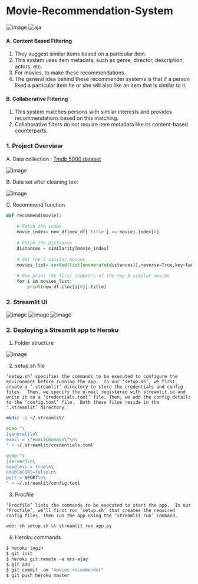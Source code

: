 # Movie-Recommendation-System

![image](https://user-images.githubusercontent.com/37560890/183598989-45e431c6-c66f-40c3-8bfc-606a78880a4d.png)
![aja](https://user-images.githubusercontent.com/37560890/183597991-1d0820b1-c5c2-4f1a-b599-c9f2323e3e7d.png)

#### A. Content Based Filtering
1. They suggest similar items based on a particular item. 
2. This system uses item metadata, such as genre, director, description, actors, etc.
3. For movies, to make these recommendations. 
4. The general idea behind these recommender systems is that if a person liked a particular item
he or she will also like an item that is similar to it.

#### B. Collaborative Filtering

1. This system matches persons with similar interests and provides recommendations based on this matching.
2. Collaborative filters do not require item metadata like its content-based counterparts.

### 1. Project Overview

A. Data collection : [Tmdb 5000 dataset](https://www.kaggle.com/datasets/tmdb/tmdb-movie-metadata)

![image](https://user-images.githubusercontent.com/37560890/183575278-fc9da1e9-b9cf-44e9-a953-8c082108d028.png)

B. Data set after cleaning text

![image](https://user-images.githubusercontent.com/37560890/183575485-ef3bd59d-6121-46e6-9f64-2a9678551ce4.png)

C. Recommend function

```py
def recommend(movie):
    
    # Fetch the index
    movie_index= new_df[new_df['title'] == movie].index[0]
    
    # Fetch the distances
    distances = similarity[movie_index]
    
    # Get the 5 similar movies 
    movies_list= sorted(list(enumerate(distances)),reverse=True,key=lambda x:x[1])[1:6]
    
    # Now print the first indexe's of the top 5 similar movies
    for i in movies_list:
        print(new_df.iloc[i[0]].title)

```

### 2. Streamlit Ui 


![image](https://user-images.githubusercontent.com/37560890/183477463-4c1b6778-1f2c-4166-9971-381ba284c217.png)
![image](https://user-images.githubusercontent.com/37560890/183476828-a751733c-11b3-436f-be30-409a8e1cba3a.png)
![image](https://user-images.githubusercontent.com/37560890/183477100-9334723e-ea9d-421f-b14d-8bef998e97d9.png)

### 2. Deploying a Streamlit app to Heroku

1. Folder structure

![image](https://user-images.githubusercontent.com/37560890/183566414-2271d181-461a-4fa7-a127-93d447a751b8.png)

2. setup.sh file

`
‘setup.sh’ specifies the commands to be executed to configure the environment before running the app. 
In our ‘setup.sh’, we first create a ‘.streamlit’ directory to store the credentials and config files. 
Then, we specify the e-mail registered with streamlit.io and write it to a ‘credentials.toml’ file.
Then, we add the config details to the ‘config.toml’ file. 
Both these files reside in the ‘.streamlit’ directory.
`

```sh
mkdir -p ~/.streamlit/

echo "\
[general]\n\
email = \"email@domain\"\n\
" > ~/.streamlit/credentials.toml

echo "\
[server]\n\
headless = true\n\
enableCORS=false\n\
port = $PORT\n\
" > ~/.streamlit/config.toml

```

3. Procfile

`
‘Procfile’ lists the commands to be executed to start the app. 
In our ‘Procfile’, we’ll first run ‘setup.sh’ that creates the required config files.
Then run the app using the ‘streamlit run’ command.
`

```py
web: sh setup.sh && streamlit run app.py
```

4. Heroku commands

```py 
$ heroku login
$ git init
$ heroku git:remote -a mrs-ajay
$ git add .
$ git commit -am "movies recommender"
$ git push heroku master

```
